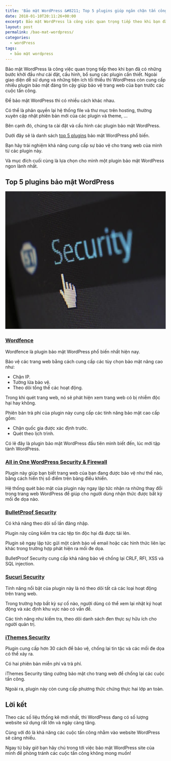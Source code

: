 ```yaml
---
title: 'Bảo mật WordPress &#8211; Top 5 plugins giúp ngăn chặn tấn công'
date: 2018-01-10T20:11:26+00:00
excerpt: Bảo mật WordPress là công việc quan trọng tiếp theo khi bạn đã có những bước khởi đầu như cài đặt, cấu hình, bổ sung các plugin cần thiết. Ngoài giao diện dễ sử dụng và những tiện ích tối thiểu thì WordPress còn cung cấp nhiều plugin bảo mật đáng tin cậy giúp bảo vệ trang web của bạn trước các cuộc tấn công.
layout: post
permalink: /bao-mat-wordpress/
categories:
  - wordPress
tags:
  - bảo mật wordpress
---
```

Bảo mật WordPress là công việc quan trọng tiếp theo khi bạn đã có những bước khởi đầu như cài đặt, cấu hình, bổ sung các plugin cần thiết. Ngoài giao diện dễ sử dụng và những tiện ích tối thiểu thì WordPress còn cung cấp nhiều plugin bảo mật đáng tin cậy giúp bảo vệ trang web của bạn trước các cuộc tấn công.

Để bảo mật WordPress thì có nhiều cách khác nhau.

Có thể là phân quyền lại hệ thống file và thư mục trên hosting, thường xuyên cập nhật phiên bản mới của các plugin và theme, ...

Bên cạnh đó, chúng ta cài đặt và cấu hình các plugin bảo mật WordPress.

Dưới đây sẽ là danh sách <a href="https://nghi.blog/top-5-plugins-wordpress/">top 5 plugins</a> bảo mật WordPress phổ biến.

Bạn hãy trải nghiệm khả năng cung cấp sự bảo vệ cho trang web của mình từ các plugin này.

Và mục đích cuối cùng là lựa chọn cho mình một plugin bảo mật WordPress ngon lành nhất.
<h2>Top 5 plugins bảo mật WordPress</h2>
<img src="/img/uploads/bao-mat-wordpress.jpeg" alt="Bảo mật WordPress" width="640" height="432" />
<h3><a href="https://wordpress.org/plugins/wordfence/" target="_blank" rel="noopener">Wordfence</a></h3>
Wordfence là plugin bảo mật WordPress phổ biến nhất hiện nay.

Bảo vệ các trang web bằng cách cung cấp các tùy chọn bảo mật nâng cao như:
<ul>
 	<li>Chặn IP.</li>
 	<li>Tường lửa bảo vệ.</li>
 	<li>Theo dõi tổng thể các hoạt động.</li>
</ul>
Trong khi quét trang web, nó sẽ phát hiện xem trang web có bị nhiễm độc hại hay không.

Phiên bản trả phí của plugin này cung cấp các tính năng bảo mật cao cấp gồm:
<ul>
 	<li>Chặn quốc gia được xác định trước.</li>
 	<li>Quét theo lịch trình.</li>
</ul>
Có lẽ đây là plugin bảo mật WordPress đầu tiên mình biết đến, lúc mới tập tành WordPress.
<h3><a href="https://wordpress.org/plugins/all-in-one-wp-security-and-firewall/" target="_blank" rel="noopener">All in One WordPress Security &amp; Firewall</a></h3>
Plugin này giúp bạn biết trang web của bạn đang được bảo vệ như thế nào, bằng cách hiển thị số điểm trên bảng điều khiển.

Hệ thống quét bảo mật của plugin này ngay lập tức nhận ra những thay đổi trong trang web WordPress để giúp cho người dùng nhận thức được bất kỳ mối đe dọa nào.
<h3><a href="https://wordpress.org/plugins/bulletproof-security/" target="_blank" rel="noopener">BulletProof Security</a></h3>
Có khả năng theo dõi số lần đăng nhập.

Plugin này cũng kiểm tra các tệp tin độc hại đã được tải lên.

Plugin sẽ ngay lập tức gửi một cảnh báo về email hoặc các hình thức liên lạc khác trong trường hợp phát hiện ra mối đe dọa.

BulletProof Security cung cấp khả năng bảo vệ chống lại CRLF, RFI, XSS và SQL injection.
<h3><a href="https://wordpress.org/plugins/sucuri-scanner/" target="_blank" rel="noopener">Sucuri Security</a></h3>
Tính năng nổi bật của plugin này là nó theo dõi tất cả các loại hoạt động trên trang web.

Trong trường hợp bất kỳ sự cố nào, người dùng có thể xem lại nhật ký hoạt động và xác định khu vực nào có vấn đề.

Các tính năng như kiểm tra, theo dõi danh sách đen thực sự hữu ích cho người quản trị.
<h3><a href="https://wordpress.org/plugins/better-wp-security/" target="_blank" rel="noopener">iThemes Security</a></h3>
Plugin cung cấp hơn 30 cách để bảo vệ, chống lại tin tặc và các mối đe dọa có thể xảy ra.

Có hai phiên bản miễn phí và trả phí.

iThemes Security tăng cường bảo mật cho trang web để chống lại các cuộc tấn công.

Ngoài ra, plugin này còn cung cấp phương thức chứng thực hai lớp an toàn.
<h2>Lời kết</h2>
Theo các số liệu thống kê mới nhất, thì WordPress đang có số lượng website sử dụng rất lớn và ngày càng tăng.

Cùng với đó là khả năng các cuộc tấn công nhằm vào website WordPress sẽ càng nhiều.

Ngay từ bây giờ bạn hãy chú trong tới việc bảo mật WordPress site của mình để phòng tránh các cuộc tấn công không mong muốn!